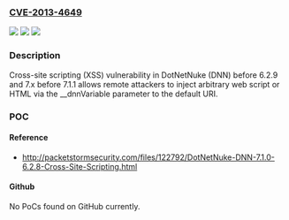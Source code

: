 ### [CVE-2013-4649](https://cve.mitre.org/cgi-bin/cvename.cgi?name=CVE-2013-4649)
![](https://img.shields.io/static/v1?label=Product&message=n%2Fa&color=blue)
![](https://img.shields.io/static/v1?label=Version&message=n%2Fa&color=blue)
![](https://img.shields.io/static/v1?label=Vulnerability&message=n%2Fa&color=brighgreen)

### Description

Cross-site scripting (XSS) vulnerability in DotNetNuke (DNN) before 6.2.9 and 7.x before 7.1.1 allows remote attackers to inject arbitrary web script or HTML via the __dnnVariable parameter to the default URI.

### POC

#### Reference
- http://packetstormsecurity.com/files/122792/DotNetNuke-DNN-7.1.0-6.2.8-Cross-Site-Scripting.html

#### Github
No PoCs found on GitHub currently.

